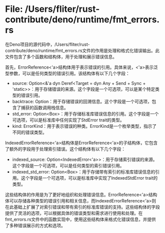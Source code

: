 # File: /Users/fliter/rust-contribute/deno/runtime/fmt_errors.rs

在Deno项目的源代码中，/Users/fliter/rust-contribute/deno/runtime/fmt_errors.rs文件的作用是处理和格式化错误输出。此文件包含了多个函数和结构体，用于处理和展示错误信息。

首先，ErrorReference<'a>结构体用于表示错误的引用。具体来说，<'a>表示泛型参数，可以是任何类型的错误引用。该结构体有以下几个字段：
- source: Option<&'a dyn Deref<Target = dyn Any + Send + Sync + 'static>>：用于存储错误的来源。这个字段是一个可选项，可以是某个特定类型的错误引用。
- backtrace: Option<CapturedBacktrace>：用于存储错误的回溯信息。这个字段是一个可选项，包含了捕获的函数调用栈信息。
- std_error: Option<Box<dyn StdError>>：用于存储标准库错误信息的引用。这个字段是一个可选项，可以是标准库中任何实现了StdError trait的类型。
- kind: ErrorKind：用于表示错误的种类。ErrorKind是一个枚举类型，指示了不同的错误类型。

IndexedErrorReference<'a>结构体是ErrorReference<'a>的子结构体，它包含了额外的字段用于处理索引错误。这个结构体有以下几个字段：
- indexed_source: Option<IndexedError<'a>>：用于存储索引错误的来源。这个字段是一个可选项，可以是任何类型的索引错误引用。
- indexed_std_error: Option<Box<dyn IndexedStdError>>：用于存储带有索引的标准库错误信息的引用。这个字段是一个可选项，可以是标准库中实现了IndexedStdError trait的类型。

这些结构体的作用是为了更好地组织和处理错误信息。ErrorReference<'a>结构体可以存储各种类型的错误引用和相关信息，而IndexedErrorReference<'a>则在此基础上扩展了对索引错误和带有索引的标准库错误的支持。这些结构体的字段提供了灵活的选项，可以根据具体的错误类型和需求进行使用和处理。在fmt_errors.rs文件中的函数实现中，使用这些结构体来格式化错误信息，并提供了多种错误展示的方式和选项。

